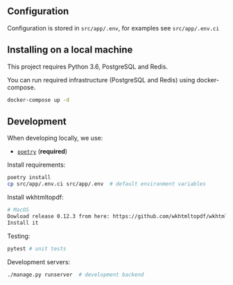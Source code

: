 
## Configuration
Configuration is stored in `src/app/.env`, for examples see `src/app/.env.ci`

## Installing on a local machine
This project requires Python 3.6, PostgreSQL and Redis.

You can run required infrastructure (PostgreSQL and Redis) using docker-compose.

```sh
docker-compose up -d
```

## Development

When developing locally, we use:

- [`poetry`](https://github.com/sdispater/poetry) (**required**)

Install requirements:

```sh
poetry install
cp src/app/.env.ci src/app/.env  # default environment variables
```

Install wkhtmltopdf:

```sh
# MacOS
Dowload release 0.12.3 from here: https://github.com/wkhtmltopdf/wkhtmltopdf/releases/0.12.3/
Install it
```


Testing:

```sh
pytest # unit tests
```

Development servers:

```sh
./manage.py runserver  # development backend
```
